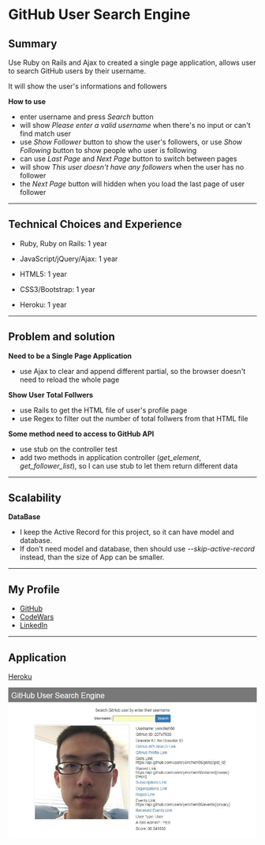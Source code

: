 # GitHub User Search Engine

## Summary

Use Ruby on Rails and Ajax to created a single page application, allows user to search GitHub users by their username.

It will show the user's informations and followers

**How to use**
- enter username and press *Search* button
- will show *Please enter a valid username* when there's no input or can't find match user
- use *Show Follower* button to show the user's followers, or use *Show Following* button to show people who user is following
- can use *Last Page* and *Next Page* button to switch between pages
- will show *This user doesn't have any followers* when the user has no follower
- the *Next Page* button will hidden when you load the last page of user follower

---

## Technical Choices and Experience

- Ruby, Ruby on Rails: 1 year

- JavaScript/jQuery/Ajax: 1 year

- HTML5: 1 year

- CSS3/Bootstrap: 1 year

- Heroku: 1 year

---

## Problem and solution

**Need to be a Single Page Application**
- use Ajax to clear and append different partial, so the browser doesn't need to reload the whole page

**Show User Total Follwers**
- use Rails to get the HTML file of user's profile page
- use Regex to filter out the number of total follwers from that HTML file 

**Some method need to access to GitHub API**
- use stub on the controller test
- add two methods in application controller (*get_element*, *get_follower_list*),
  so I can use stub to let them return different data

---

## Scalability

**DataBase**
- I keep the Active Record for this project, so it can have model and database.
- If don't need model and database, then should use *--skip-active-record* instead, than the size of App can be smaller.

---

## My Profile

- [GitHub](https://github.com/yenchieh86)
- [CodeWars](https://www.codewars.com/users/yenchieh86)
- [LinkedIn](https://www.linkedin.com/in/yenchiehchen)

---

## Application

[Heroku](https://yen-shipt-coding-test.herokuapp.com/)

![Show-Img](https://raw.githubusercontent.com/yenchieh86/GitHub_User_Search_App/master/app/assets/images/show_img.jpg)